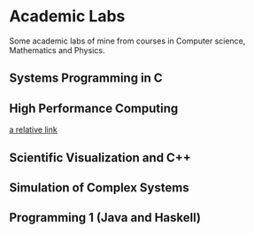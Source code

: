 # Academic Labs
Some academic labs of mine from courses in Computer science, Mathematics and Physics.

## Systems Programming in C

## High Performance Computing
[a relative link](High%20Performance%20Computing)


## Scientific Visualization and C++

## Simulation of Complex Systems

## Programming 1 (Java and Haskell)
